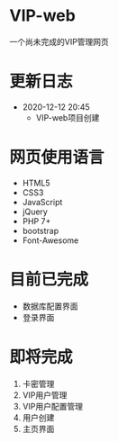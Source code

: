 # VIP-web
一个尚未完成的VIP管理网页
# 更新日志
* 2020-12-12 20:45
    * VIP-web项目创建
# 网页使用语言
* HTML5
* CSS3
* JavaScript
* jQuery
* PHP 7+
* bootstrap
* Font-Awesome
# 目前已完成
* 数据库配置界面
* 登录界面
# 即将完成
1. 卡密管理
2. VIP用户管理
3. VIP用户配置管理
4. 用户创建
5. 主页界面
